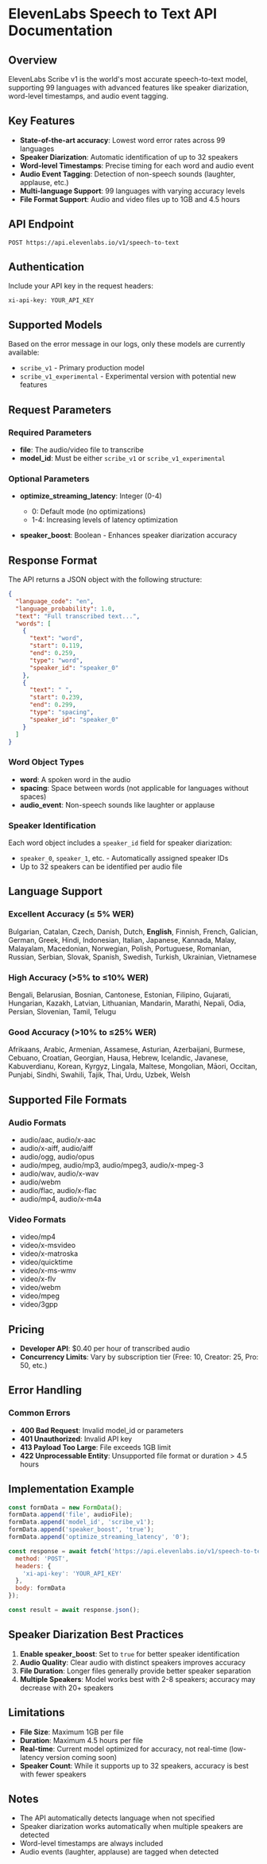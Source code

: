 # ElevenLabs Speech to Text API Documentation

## Overview

ElevenLabs Scribe v1 is the world's most accurate speech-to-text model, supporting 99 languages with advanced features like speaker diarization, word-level timestamps, and audio event tagging.

## Key Features

- **State-of-the-art accuracy**: Lowest word error rates across 99 languages
- **Speaker Diarization**: Automatic identification of up to 32 speakers
- **Word-level Timestamps**: Precise timing for each word and audio event
- **Audio Event Tagging**: Detection of non-speech sounds (laughter, applause, etc.)
- **Multi-language Support**: 99 languages with varying accuracy levels
- **File Format Support**: Audio and video files up to 1GB and 4.5 hours

## API Endpoint

```
POST https://api.elevenlabs.io/v1/speech-to-text
```

## Authentication

Include your API key in the request headers:

```
xi-api-key: YOUR_API_KEY
```

## Supported Models

Based on the error message in our logs, only these models are currently available:

- `scribe_v1` - Primary production model
- `scribe_v1_experimental` - Experimental version with potential new features

## Request Parameters

### Required Parameters

- **file**: The audio/video file to transcribe
- **model_id**: Must be either `scribe_v1` or `scribe_v1_experimental`

### Optional Parameters

- **optimize_streaming_latency**: Integer (0-4)
  - 0: Default mode (no optimizations)
  - 1-4: Increasing levels of latency optimization
  
- **speaker_boost**: Boolean - Enhances speaker diarization accuracy

## Response Format

The API returns a JSON object with the following structure:

```json
{
  "language_code": "en",
  "language_probability": 1.0,
  "text": "Full transcribed text...",
  "words": [
    {
      "text": "word",
      "start": 0.119,
      "end": 0.259,
      "type": "word",
      "speaker_id": "speaker_0"
    },
    {
      "text": " ",
      "start": 0.239,
      "end": 0.299,
      "type": "spacing",
      "speaker_id": "speaker_0"
    }
  ]
}
```

### Word Object Types

- **word**: A spoken word in the audio
- **spacing**: Space between words (not applicable for languages without spaces)
- **audio_event**: Non-speech sounds like laughter or applause

### Speaker Identification

Each word object includes a `speaker_id` field for speaker diarization:
- `speaker_0`, `speaker_1`, etc. - Automatically assigned speaker IDs
- Up to 32 speakers can be identified per audio file

## Language Support

### Excellent Accuracy (≤ 5% WER)
Bulgarian, Catalan, Czech, Danish, Dutch, **English**, Finnish, French, Galician, German, Greek, Hindi, Indonesian, Italian, Japanese, Kannada, Malay, Malayalam, Macedonian, Norwegian, Polish, Portuguese, Romanian, Russian, Serbian, Slovak, Spanish, Swedish, Turkish, Ukrainian, Vietnamese

### High Accuracy (>5% to ≤10% WER)
Bengali, Belarusian, Bosnian, Cantonese, Estonian, Filipino, Gujarati, Hungarian, Kazakh, Latvian, Lithuanian, Mandarin, Marathi, Nepali, Odia, Persian, Slovenian, Tamil, Telugu

### Good Accuracy (>10% to ≤25% WER)
Afrikaans, Arabic, Armenian, Assamese, Asturian, Azerbaijani, Burmese, Cebuano, Croatian, Georgian, Hausa, Hebrew, Icelandic, Javanese, Kabuverdianu, Korean, Kyrgyz, Lingala, Maltese, Mongolian, Māori, Occitan, Punjabi, Sindhi, Swahili, Tajik, Thai, Urdu, Uzbek, Welsh

## Supported File Formats

### Audio Formats
- audio/aac, audio/x-aac
- audio/x-aiff, audio/aiff
- audio/ogg, audio/opus
- audio/mpeg, audio/mp3, audio/mpeg3, audio/x-mpeg-3
- audio/wav, audio/x-wav
- audio/webm
- audio/flac, audio/x-flac
- audio/mp4, audio/x-m4a

### Video Formats
- video/mp4
- video/x-msvideo
- video/x-matroska
- video/quicktime
- video/x-ms-wmv
- video/x-flv
- video/webm
- video/mpeg
- video/3gpp

## Pricing

- **Developer API**: $0.40 per hour of transcribed audio
- **Concurrency Limits**: Vary by subscription tier (Free: 10, Creator: 25, Pro: 50, etc.)

## Error Handling

### Common Errors

- **400 Bad Request**: Invalid model_id or parameters
- **401 Unauthorized**: Invalid API key
- **413 Payload Too Large**: File exceeds 1GB limit
- **422 Unprocessable Entity**: Unsupported file format or duration > 4.5 hours

## Implementation Example

```javascript
const formData = new FormData();
formData.append('file', audioFile);
formData.append('model_id', 'scribe_v1');
formData.append('speaker_boost', 'true');
formData.append('optimize_streaming_latency', '0');

const response = await fetch('https://api.elevenlabs.io/v1/speech-to-text', {
  method: 'POST',
  headers: {
    'xi-api-key': 'YOUR_API_KEY'
  },
  body: formData
});

const result = await response.json();
```

## Speaker Diarization Best Practices

1. **Enable speaker_boost**: Set to `true` for better speaker identification
2. **Audio Quality**: Clear audio with distinct speakers improves accuracy
3. **File Duration**: Longer files generally provide better speaker separation
4. **Multiple Speakers**: Model works best with 2-8 speakers; accuracy may decrease with 20+ speakers

## Limitations

- **File Size**: Maximum 1GB per file
- **Duration**: Maximum 4.5 hours per file
- **Real-time**: Current model optimized for accuracy, not real-time (low-latency version coming soon)
- **Speaker Count**: While it supports up to 32 speakers, accuracy is best with fewer speakers

## Notes

- The API automatically detects language when not specified
- Speaker diarization works automatically when multiple speakers are detected
- Word-level timestamps are always included
- Audio events (laughter, applause) are tagged when detected 